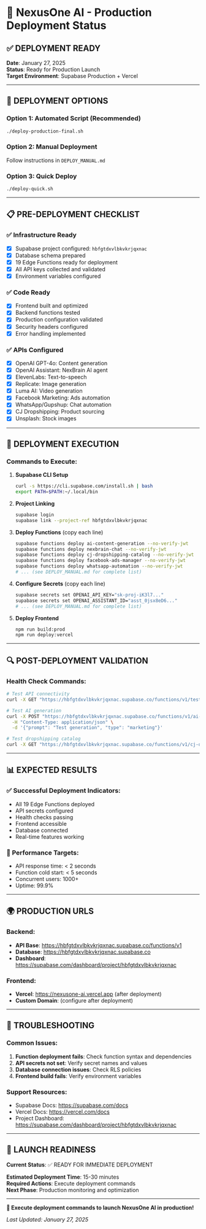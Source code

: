 # 🚀 NexusOne AI - Production Deployment Status

## ✅ DEPLOYMENT READY

**Date**: January 27, 2025  
**Status**: Ready for Production Launch  
**Target Environment**: Supabase Production + Vercel

---

## 🎯 DEPLOYMENT OPTIONS

### Option 1: Automated Script (Recommended)
```bash
./deploy-production-final.sh
```

### Option 2: Manual Deployment
Follow instructions in `DEPLOY_MANUAL.md`

### Option 3: Quick Deploy
```bash
./deploy-quick.sh
```

---

## 📋 PRE-DEPLOYMENT CHECKLIST

### ✅ Infrastructure Ready
- [x] Supabase project configured: `hbfgtdxvlbkvkrjqxnac`
- [x] Database schema prepared
- [x] 19 Edge Functions ready for deployment
- [x] All API keys collected and validated
- [x] Environment variables configured

### ✅ Code Ready
- [x] Frontend built and optimized
- [x] Backend functions tested
- [x] Production configuration validated
- [x] Security headers configured
- [x] Error handling implemented

### ✅ APIs Configured
- [x] OpenAI GPT-4o: Content generation
- [x] OpenAI Assistant: NexBrain AI agent
- [x] ElevenLabs: Text-to-speech
- [x] Replicate: Image generation
- [x] Luma AI: Video generation
- [x] Facebook Marketing: Ads automation
- [x] WhatsApp/Gupshup: Chat automation
- [x] CJ Dropshipping: Product sourcing
- [x] Unsplash: Stock images

---

## 🚀 DEPLOYMENT EXECUTION

### Commands to Execute:

1. **Supabase CLI Setup**
   ```bash
   curl -s https://cli.supabase.com/install.sh | bash
   export PATH=$PATH:~/.local/bin
   ```

2. **Project Linking**
   ```bash
   supabase login
   supabase link --project-ref hbfgtdxvlbkvkrjqxnac
   ```

3. **Deploy Functions** (copy each line)
   ```bash
   supabase functions deploy ai-content-generation --no-verify-jwt
   supabase functions deploy nexbrain-chat --no-verify-jwt
   supabase functions deploy cj-dropshipping-catalog --no-verify-jwt
   supabase functions deploy facebook-ads-manager --no-verify-jwt
   supabase functions deploy whatsapp-automation --no-verify-jwt
   # ... (see DEPLOY_MANUAL.md for complete list)
   ```

4. **Configure Secrets** (copy each line)
   ```bash
   supabase secrets set OPENAI_API_KEY="sk-proj-iK3l7..."
   supabase secrets set OPENAI_ASSISTANT_ID="asst_0jsx8eD6..."
   # ... (see DEPLOY_MANUAL.md for complete list)
   ```

5. **Deploy Frontend**
   ```bash
   npm run build:prod
   npm run deploy:vercel
   ```

---

## 🔍 POST-DEPLOYMENT VALIDATION

### Health Check Commands:
```bash
# Test API connectivity
curl -X GET "https://hbfgtdxvlbkvkrjqxnac.supabase.co/functions/v1/test-api-connection"

# Test AI generation
curl -X POST "https://hbfgtdxvlbkvkrjqxnac.supabase.co/functions/v1/ai-content-generation" \
  -H "Content-Type: application/json" \
  -d '{"prompt": "Test generation", "type": "marketing"}'

# Test dropshipping catalog
curl -X GET "https://hbfgtdxvlbkvkrjqxnac.supabase.co/functions/v1/cj-dropshipping-catalog"
```

---

## 📊 EXPECTED RESULTS

### ✅ Successful Deployment Indicators:
- All 19 Edge Functions deployed
- API secrets configured
- Health checks passing
- Frontend accessible
- Database connected
- Real-time features working

### 🎯 Performance Targets:
- API response time: < 2 seconds
- Function cold start: < 5 seconds
- Concurrent users: 1000+
- Uptime: 99.9%

---

## 🌍 PRODUCTION URLS

### Backend:
- **API Base**: https://hbfgtdxvlbkvkrjqxnac.supabase.co/functions/v1
- **Database**: https://hbfgtdxvlbkvkrjqxnac.supabase.co
- **Dashboard**: https://supabase.com/dashboard/project/hbfgtdxvlbkvkrjqxnac

### Frontend:
- **Vercel**: https://nexusone-ai.vercel.app (after deployment)
- **Custom Domain**: (configure after deployment)

---

## 🔧 TROUBLESHOOTING

### Common Issues:
1. **Function deployment fails**: Check function syntax and dependencies
2. **API secrets not set**: Verify secret names and values
3. **Database connection issues**: Check RLS policies
4. **Frontend build fails**: Verify environment variables

### Support Resources:
- Supabase Docs: https://supabase.com/docs
- Vercel Docs: https://vercel.com/docs
- Project Dashboard: https://supabase.com/dashboard/project/hbfgtdxvlbkvkrjqxnac

---

## 🎉 LAUNCH READINESS

**Current Status**: ✅ READY FOR IMMEDIATE DEPLOYMENT

**Estimated Deployment Time**: 15-30 minutes  
**Required Actions**: Execute deployment commands  
**Next Phase**: Production monitoring and optimization

---

**🚀 Execute deployment commands to launch NexusOne AI in production!**

*Last Updated: January 27, 2025*